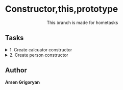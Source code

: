 # Constructor,this,prototype

<p align="center">This branch is made for hometasks</p>

## Tasks

<details>
    <summary> 1. Create calcuator constructor</summary>
    <br>
 Task: Create functions for the Calculator class that can do the following:

[Solution](./js/calcConstructor.js)

</details>
<details>
    <summary> 2. Create person constructor</summary>
    <br>
 Task: Person Constructor

[Solution](./js/personConstructor.js)

</details>

## Author

**Arsen Grigoryan**
